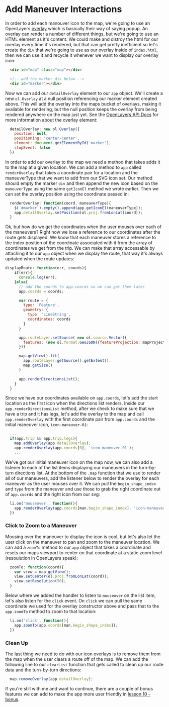 # Add Maneuver Interactions

In order to add each manouver icon to the map, we're going to use an OpenLayers [overlay](http://openlayers.org/en/latest/apidoc/ol.Overlay.html) which is basically their way of saying popup.  An overlay can render a number of different things, but we're going to use an HTML element as it's content.  We could make and distroy the html for our overlay every time it's rendered, but that can get pretty inefficient so let's create the `div` that we're going to use as our overlay inside of `index.html`, then we can use it and recycle it whenever we want to display our overlay icon:

``` html
  <div id="map" class="map"></div>

  <!-- add the marker div below --> 
  <div id="marker"></div>
```

Now we can add our `detailOverlay` element to our `app` object.  We'll create a new `ol.Overlay` at a null position referencing our marker element created above.  This will add the overlay into the maps bucket of overlays, making it available for rendering, but the null position keeps the overlay from being rendered anywhere on the map just yet.  See the [OpenLayers API Docs](http://openlayers.org/en/latest/apidoc/ol.Overlay.html) for more information about the overlay element:

``` javascript
  detailOverlay: new ol.Overlay({
    position: null,
    positioning: 'center-center',
    element: document.getElementById('marker'),
    stopEvent: false
  })
```

In order to add our overlay to the map we need a method that takes adds it to the map at a given location.  We can add a method to `app` called `renderOverlay` that takes a coordinate pair for a location and the maneuverType that we want to add from our SVG icon set.  Our method should empty the marker `div` and then append the new icon based on the `maneuverType` using the same `getIconEl` method we wrote earlier.  Then we can set the overlay position using the coordinate passed in:

``` javascript
  renderOverlay: function(coord, maneuverType){
    $('#marker').empty().append(app.getIconEl(maneuverType));
    app.detailOverlay.setPosition(ol.proj.fromLonLat(coord));
  }
```

Ok, but how do we get the coordinates when the user mouses over each of the maneuvers?  Right now we lose a reference to our coordinates after the route gets displayed.  We know that each maneuver stores a reference to the index position of the coordinate associated with it from the array of coordinates we get from the trip.  We can make that array accessable by attaching it to our `app` object when we display the route, that way it's always updated when the route updates:

``` javascript
displayRoute: function(err, coords){
    if(err){
      console.log(err);
    }else{
      // add the coords to app.coords so we can get them later
      app.coords = coords;

      var route = {
        type: 'Feature',
        geometry: {
          type: 'LineString',
          coordinates: coords
        }
      }

      app.routeLayer.setSource( new ol.source.Vector({
        features: (new ol.format.GeoJSON({featureProjection: mapProjection})).readFeatures(route)
      }))

      map.getView().fit(
        app.routeLayer.getSource().getExtent(),
        map.getSize()
      )      

      app.renderDirectionsList();
    }
  }
```

Since we have our coordinates available on `app.coords`, let's add the start location as the first icon when the directions list renders.  Inside our `app.renderDirectionsList` method, after we check to make sure that we have a trip and it has legs, let's add the overlay to the map and call `app.renderOverlay` with the first coordinate pair from `app.coords` and the initial maneuver icon, `icon-maneuver-01`:

``` javascript
  ...
  if(app.trip && app.trip.legs){
    map.addOverlay(app.detailOverlay);
    app.renderOverlay(app.coords[0], 'icon-maneuver-01');
    ...
```

We've got our initial maneuver icon on the map now, we can also add a listener to each of the list items displaying our maneuvers in the turn-by-turn directions list.  At the bottom of the `.map` function that we use to render all of our maneuvers, add the listener below to render the overlay for each maneuver as the user mouses over it.  We can pull the `begin_shape_index` and `type` from the maneuver and use those to grab the right coordinate out of `app.coords` and the right icon from our svg:

``` javascript
  li.on('mouseover', function(){
    app.renderOverlay(app.coords[man.begin_shape_index], 'icon-maneuver-' + leftPad(man.type, 2, '0'));
  })
```

### Click to Zoom to a Maneuver

Mousing over the maneuver to display the icon is cool, but let's also let the user click on the maneuver to pan and zoom to the maneuver location.  We can add a `zoomTo` method to our `app` object that takes a coordinate and resets our maps viewport to center on that coordinate at a static zoom level (resoulution in OpenLayers speak):

``` javascript
  zoomTo: function(coord){
    var view = map.getView();
    view.setCenter(ol.proj.fromLonLat(coord));
    view.setResolution(50);
  }
```

Below where we added the handler to listen to `mouseover` on the list item, let's also listen for the `click` event.  On `click` we can pull the same coordinate we used for the overlay constructor above and pass that to the `app.zoomTo` method to zoom to that location:

``` javascript
  li.on('click', function(){
    app.zoomTo(app.coords[man.begin_shape_index]);
  })
```

### Clean Up

The last thing we need to do with our icon overlays is to remove them from the map when the user clears a route off of the map.  We can add the following line to our `clearList` function that gets called to clean up our route data and the turn-by-turn directions:

``` javascript
  map.removeOverlay(app.detailOverlay);
```

If you're still with me and want to continue, there are a couple of bonus features we can add to make the app more user friendly in [lesson 10 - bonus](/10-Bonus.md).